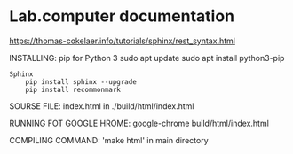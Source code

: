 # Lab.computer documentation
https://thomas-cokelaer.info/tutorials/sphinx/rest_syntax.html

INSTALLING:
    pip for Python 3
        sudo apt update
        sudo apt install python3-pip

    Sphinx
        pip install sphinx --upgrade
        pip install recommonmark

SOURSE FILE: index.html in ./build/html/index.html

RUNNING FOT GOOGLE HROME: google-chrome build/html/index.html

COMPILING COMMAND: 'make html' in main directory
